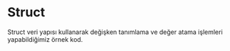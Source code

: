 # Struct
 Struct veri yapısı kullanarak değişken tanımlama ve değer atama işlemleri yapabildiğimiz örnek kod.
